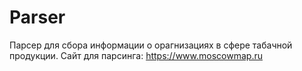 # Parser
 Парсер для сбора информации о орагнизациях в сфере табачной продукции. Сайт для парсинга: https://www.moscowmap.ru
